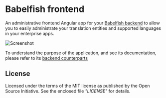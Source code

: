 
# Babelfish frontend

An administrative frontend Angular app for your [Babelfish backend](https://github.com/polterguy/babelfish) to
allow you to easily administrate your translation entities and supported languages in your enterprise apps.

![Screenshot](https://servergardens.files.wordpress.com/2021/06/babelfish-dashboard.png)

To understand the purpose of the application, and see its documentation, please refer to
its [backend counterparts](https://github.com/polterguy/babelfish)

## License

Licensed under the terms of the MIT license as published by the Open Source Initiative.
See the enclosed file _"LICENSE"_ for details.
